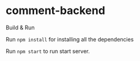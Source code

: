# comment-backend

Build & Run

Run `npm install` for installing all the dependencies

Run `npm start` to run start server.
